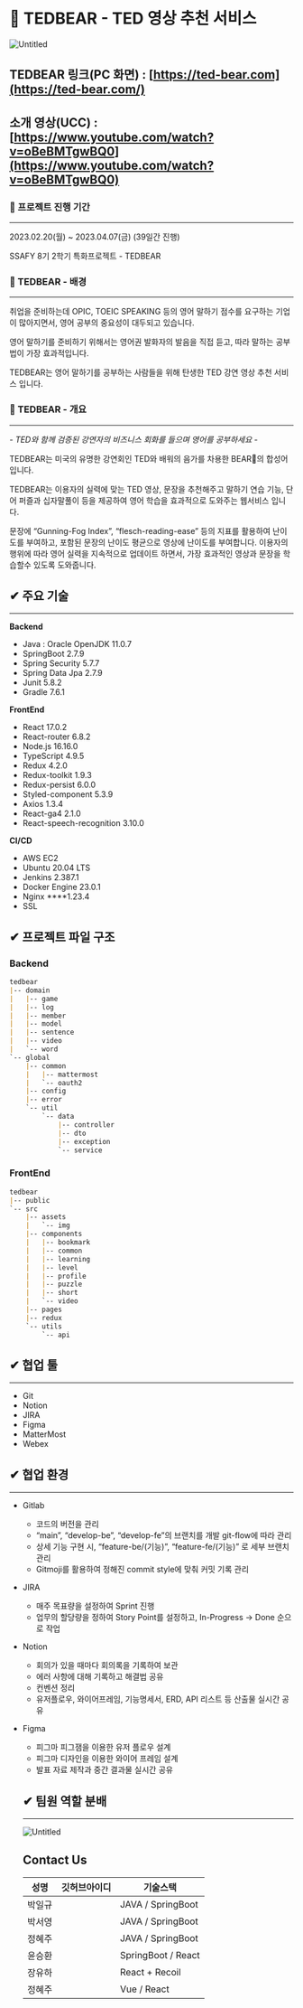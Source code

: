 # 🐻 TEDBEAR - TED 영상 추천 서비스
![Untitled](https://s3-us-west-2.amazonaws.com/secure.notion-static.com/a6a623a7-7854-4422-9d4c-dfaad9126e02/Untitled.png)

## TEDBEAR 링크(PC 화면) : [https://ted-bear.com](https://ted-bear.com/)

## 소개 영상(UCC) : [https://www.youtube.com/watch?v=oBeBMTgwBQ0](https://www.youtube.com/watch?v=oBeBMTgwBQ0)

### 👣 프로젝트 진행 기간
---
2023.02.20(월) ~ 2023.04.07(금) (39일간 진행)

SSAFY 8기 2학기 특화프로젝트 - TEDBEAR

### 🐻 TEDBEAR - 배경
---

취업을 준비하는데 OPIC, TOEIC SPEAKING 등의 영어 말하기 점수를 요구하는 기업이 많아지면서, 영어 공부의 중요성이 대두되고 있습니다.

영어 말하기를 준비하기 위해서는 영어권 발화자의 발음을 직접 듣고, 따라 말하는 공부법이 가장 효과적입니다.

TEDBEAR는 영어 말하기를 공부하는 사람들을 위해 탄생한 TED 강연 영상 추천 서비스 입니다.

### 👣 TEDBEAR - 개요

---

*- TED와 함께 검증된 강연자의 비즈니스 회화를 들으며 영어를 공부하세요 -*

TEDBEAR는 미국의 유명한 강연회인 TED와 배워의 음가를 차용한 BEAR🐻의 합성어입니다.

TEDBEAR는 이용자의 실력에 맞는 TED 영상, 문장을 추천해주고 말하기 연습 기능, 단어 퍼즐과 십자말풀이 등을 제공하여 영어 학습을 효과적으로 도와주는 웹서비스 입니다.

문장에 “Gunning-Fog Index”, “flesch-reading-ease” 등의 지표를 활용하여 난이도를 부여하고,  포함된 문장의 난이도 평균으로 영상에 난이도를 부여합니다. 이용자의 행위에 따라 영어 실력을 지속적으로 업데이트 하면서, 가장 효과적인 영상과 문장을 학습할수 있도록 도와줍니다.

## **✔ 주요 기술**

---

**Backend**

- Java : Oracle OpenJDK 11.0.7
- SpringBoot 2.7.9
- Spring Security 5.7.7
- Spring Data Jpa 2.7.9
- Junit 5.8.2
- Gradle 7.6.1

**FrontEnd**

- React 17.0.2
- React-router 6.8.2
- Node.js 16.16.0
- TypeScript 4.9.5
- Redux 4.2.0
- Redux-toolkit 1.9.3
- Redux-persist 6.0.0
- Styled-component 5.3.9
- Axios 1.3.4
- React-ga4 2.1.0
- React-speech-recognition 3.10.0

**CI/CD**

- AWS EC2
- Ubuntu 20.04 LTS
- Jenkins 2.387.1
- Docker Engine 23.0.1
- Nginx ****1.23.4
- SSL

## **✔ 프로젝트 파일 구조**

### Backend

```markdown
tedbear
|-- domain
|   |-- game
|   |-- log
|   |-- member
|   |-- model
|   |-- sentence
|   |-- video
|   `-- word
`-- global
    |-- common
    |   |-- mattermost
    |   `-- oauth2
    |-- config
    |-- error
    `-- util
        `-- data
            |-- controller
            |-- dto
            |-- exception
            `-- service
```

### FrontEnd

```markdown
tedbear
|-- public
`-- src
    |-- assets
    |   `-- img
    |-- components
    |   |-- bookmark
    |   |-- common
    |   |-- learning
    |   |-- level
    |   |-- profile
    |   |-- puzzle
    |   |-- short
    |   `-- video
    |-- pages
    |-- redux
    `-- utils
        `-- api
```

## ✔ 협업 툴

---

- Git
- Notion
- JIRA
- Figma
- MatterMost
- Webex

## ✔ 협업 환경

---

- Gitlab
    - 코드의 버전을 관리
    - “main”, “develop-be”, “develop-fe”의 브랜치를 개발 git-flow에 따라 관리
    - 상세 기능 구현 시, “feature-be/(기능)”, “feature-fe/(기능)” 로 세부 브랜치 관리
    - Gitmoji를 활용하여 정해진 commit style에 맞춰 커밋 기록 관리
- JIRA
    - 매주 목표량을 설정하여 Sprint 진행
    - 업무의 할당량을 정하여 Story Point를 설정하고, In-Progress -> Done 순으로 작업
- Notion
    - 회의가 있을 때마다 회의록을 기록하여 보관
    - 에러 사항에 대해 기록하고 해결법 공유
    - 컨벤션 정리
    - 유저플로우, 와이어프레임, 기능명세서, ERD, API 리스트 등 산출물 실시간 공유
- Figma
    - 피그마 피그잼을 이용한 유저 플로우 설계
    - 피그마 디자인을 이용한 와이어 프레임 설계
    - 발표 자료 제작과 중간 결과물 실시간 공유
    
    ## ✔ 팀원 역할 분배
    
    ---
    
    ![Untitled](https://s3-us-west-2.amazonaws.com/secure.notion-static.com/7415f17f-4cb6-4f94-aa21-bd2f50c78b97/Untitled.png)
    
    ## Contact Us
    
    | 성명 | 깃허브아이디 | 기술스택 |
    | --- | --- | --- |
    | 박일규 |  | JAVA / SpringBoot |
    | 박서영 |  | JAVA / SpringBoot |
    | 정혜주 |  | JAVA / SpringBoot |
    | 윤승환 |  | SpringBoot / React |
    | 장유하 |  | React + Recoil |
    | 정혜주 |  | Vue / React |
